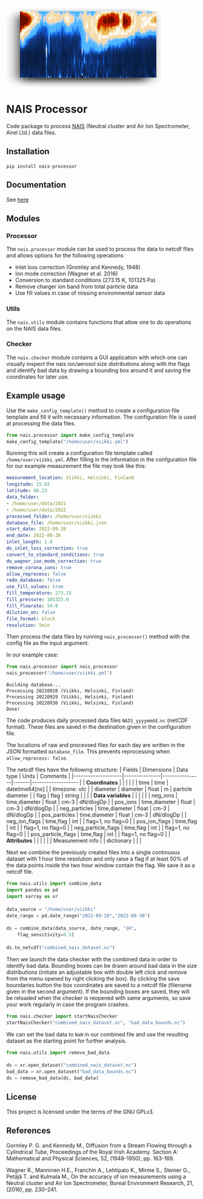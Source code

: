 ![logo](https://github.com/jlpl/nais-processor/blob/master/docs/_static/logo.png?raw=true)

# NAIS Processor
Code package to process [NAIS](https://www.airel.ee/products/nais/) (Neutral cluster and Air Ion Spectrometer, Airel Ltd.) data files.

## Installation
```shell
pip install nais-processor
```

## Documentation
See [here](https://jlpl.github.io/nais-processor/)

## Modules

### Processor
The `nais.processor` module can be used to process the data to netcdf files and allows options for the following operations:

* Inlet loss correction (Gromley and Kennedy, 1948)
* Ion mode correction (Wagner et al. 2016)
* Conversion to standard conditions (273.15 K, 101325 Pa)
* Remove charger ion band from total particle data
* Use fill values in case of missing environmental sensor data

### Utils
The `nais.utils` module contains functions that allow one to do operations on the NAIS data files.

### Checker
The `nais.checker` module contains a GUI application with which one can visually inspect the nais ion/aerosol size distributions along with the flags and identify bad data by drawing a bounding box around it and saving the coordinates for later use.

## Example usage
Use the `make_config_template()` method to create a configuration file template and fill it with necessary information. The configuration file is used at processing the data files.
```python
from nais.processor import make_config_template
make_config_template("/home/user/viikki.yml")
```
Running this will create a configuration file template called `/home/user/viikki.yml`. After filling in the information in the confguration file for our example measurement the file may look like this:
```yaml
measurement_location: Viikki, Helsinki, Finland
longitude: 25.02
latitude: 60.23
data_folder:
- /home/user/data/2021
- /home/user/data/2022
processed_folder: /home/user/viikki
database_file: /home/user/viikki.json
start_date: 2022-09-28
end_date: 2022-09-30
inlet_length: 1.0
do_inlet_loss_correction: true
convert_to_standard_conditions: true
do_wagner_ion_mode_correction: true
remove_corona_ions: true
allow_reprocess: false
redo_database: false
use_fill_values: true
fill_temperature: 273.15
fill_pressure: 101325.0
fill_flowrate: 54.0
dilution_on: false
file_format: block
resolution: 5min 
```
Then process the data files by running `nais_processor()` method with the config file as the input argument.

In our example case:
```python
from nais.processor import nais_processor
nais_processor("/home/user/viikki.yml")
```
```
Building database...
Processing 20220928 (Viikki, Helsinki, Finland)
Processing 20220929 (Viikki, Helsinki, Finland)
Processing 20220930 (Viikki, Helsinki, Finland)
Done!
```
The code produces daily processed data files `NAIS_yyyymmdd.nc` (netCDF format). These files are saved in the destination given in the configuration file.

The locations of raw and processed files for each day are written in the JSON formatted `database_file`. This prevents reprocessing when `allow_reprocess: false`.

The netcdf files have the following structure:
| Fields             | Dimensions    | Data type      | Units | Comments           |
|--------------------|---------------|----------------|-------|------------------- |
| **Coordinates**    |               |                |       |                    |
| time               | time          | datetime64[ns] |       | timezone: utc      |
| diameter           | diameter      | float          | m     | particle diameter  |
| flag               | flag          | string         |       |                    |
| **Data variables** |               |                |       |                    |
| neg_ions           | time,diameter | float          | cm-3  | dN/dlogDp          |
| pos_ions           | time,diameter | float          | cm-3  | dN/dlogDp          |
| neg_particles      | time,diameter | float          | cm-3  | dN/dlogDp          |
| pos_particles      | time,diameter | float          | cm-3  | dN/dlogDp          |
| neg_ion_flags      | time,flag     | int            |       | flag=1, no flag=0  |
| pos_ion_flags      | time,flag     | int            |       | flag=1, no flag=0  |
| neg_particle_flags | time,flag     | int            |       | flag=1, no flag=0  |
| pos_particle_flags | time,flag     | int            |       | flag=1, no flag=0  |
| **Attributes**     |               |                |       |                    |
| Measurement info   |               | dictionary     |       |                    |

Next we combine the previously created files into a single continuous dataset with 1 hour time resolution and only raise a flag if at least 50% of the data points inside the two hour window contain the flag. We save it as a netcdf file.
```python
from nais.utils import combine_data
import pandas as pd
import xarray as xr

data_source = "/home/user/viikki"
date_range = pd.date_range("2022-09-28","2022-09-30")

ds = combine_data(data_source, date_range, "1H",
    flag_sensitivity=0.5)

ds.to_netcdf("combined_nais_dataset.nc")
```
Then we launch the data checker with the combined data in order to identify bad data. Bounding boxes can be drawn around bad data in the size distributions (initiate an adjustable box with double left click and remove from the menu opened by right clicking the box). By clicking the save boundaries button the box coordinates are saved to a netcdf file (filename given in the second argument). If the bounding boxes are saved, they will be reloaded when the checker is reopened with same arguments, so save your work regularly in case the program crashes.
```python
from nais.checker import startNaisChecker
startNaisChecker("combined_nais_dataset.nc", "bad_data_bounds.nc")
```
We can set the bad data to `NaN` in our combined file and use the resulting dataset as the starting point for further analysis.
```python
from nais.utils import remove_bad_data

ds = xr.open_dataset("combined_nais_dataset.nc")
bad_data = xr.open_dataset("bad_data_bounds.nc")
ds = remove_bad_data(ds, bad_data)
```

## License
This project is licensed under the terms of the GNU GPLv3.

## References
Gormley P. G. and Kennedy M., Diffusion from a Stream Flowing through a Cylindrical Tube, Proceedings of the Royal Irish Academy. Section A: Mathematical and Physical Sciences, 52, (1948-1950), pp. 163-169.

Wagner R., Manninen H.E., Franchin A., Lehtipalo K., Mirme S., Steiner G., Petäjä T. and Kulmala M., On the accuracy of ion measurements using a Neutral cluster and Air Ion Spectrometer, Boreal Environment Research, 21, (2016), pp. 230–241.
